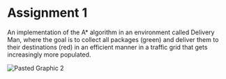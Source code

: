 # Assignment 1

An implementation of the A* algorithm in an environment called Delivery Man, where the goal is to collect all packages (green) and deliver them to their destinations (red) in an efficient manner in a traffic grid that gets increasingly more populated.

![Pasted Graphic 2](https://github.com/emiresenov/Artificial-Intelligence/assets/110808673/43c0bcb8-874c-4c67-846e-ac00ba751d72)

